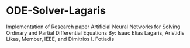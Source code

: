 # ODE-Solver-Lagaris
Implementation of Research paper Artificial Neural Networks for Solving Ordinary and Partial Differential Equations By: Isaac Elias Lagaris, Aristidis Likas, Member, IEEE, and Dimitrios I. Fotiadis
